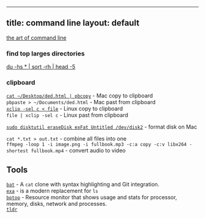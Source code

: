 
---
title: command line
layout: default
---
[the art of command line](https://github.com/jlevy/the-art-of-command-line)  
### find top larges directories  
[du -hs * | sort -rh | head -5](https://www.tecmint.com/find-top-large-directories-and-files-sizes-in-linux/)  
### clipboard
[`cat ~/Desktop/ded.html | pbcopy`](https://apple.stackexchange.com/questions/15318/how-to-use-terminal-to-copy-a-file-to-the-clipboard#15322) - Mac copy to clipboard  
`pbpaste > ~/Documents/ded.html` -  Mac past from clipboard  
[`xclip -sel c < file`](https://unix.stackexchange.com/questions/211817/copy-the-contents-of-a-file-into-the-clipboard-without-displaying-its-contents#211826) - Linux copy to clipboard  
`file | xclip -sel c` - Linux past from clipboard  



[`sudo disktutil eraseDisk exFat Untitled /dev/disk2`](https://itgirl.tech/2019/08/30/format-usb-drive-mac-terminal/) - format disk on Mac

`cat *.txt > out.txt` - combine all files into one   
`ffmpeg -loop 1 -i image.png -i fullbook.mp3 -c:a copy -c:v libx264 -shortest fullbook.mp4` - convert audio to video    





## Tools 
[`bat`](https://github.com/sharkdp/bat) - A `cat` clone with syntax highlighting and Git integration.    
[`exa`](https://github.com/ogham/exa) - is a modern replacement for `ls`  
[`bptop`](https://github.com/aristocratos/bpytop) - Resource monitor that shows usage and stats for processor, memory, disks, network and processes.  
[`tldr`](https://tldr.sh/)  
